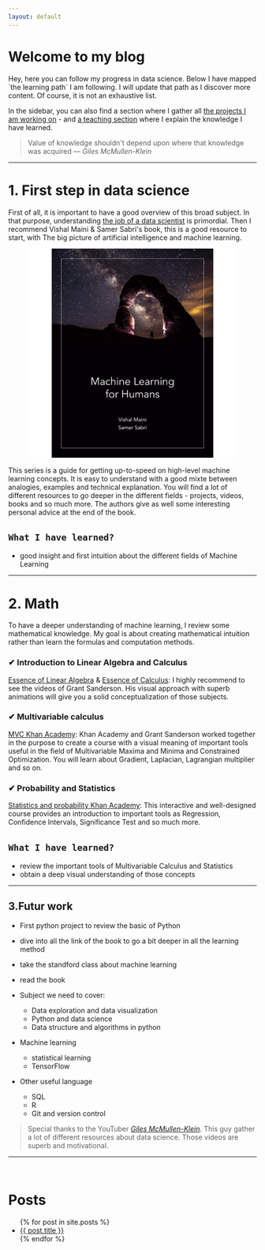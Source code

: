 ```yaml
---
layout: default
---
```

<h1>Welcome to my blog</h1>
Hey, here you can follow my progress in data science. Below I have mapped `the learning path` I am following. I will update that path as I discover more content. Of course, it is not an exhaustive list.

In the sidebar, you can also find a section where I gather all [the projects I am working on]({{site.url}}/my_blog/project) - and [a teaching section]({{site.url}}/my_blog/teaching) where I explain the knowledge I have learned. 

> Value of knowledge shouldn't depend upon where that knowledge was acquired <cite>&mdash; Giles McMullen-Klein</cite>

<hr>

# 1.  First step in data science
First of all, it is important to have a good overview of this broad subject. In that purpose, understanding [the job of a data scientist]({{site.url}}/my_blog/what_does_a_datascientist) is primordial. Then I recommend Vishal Maini & Samer Sabri's book, this is a good resource to start, with The big picture of artificial intelligence and machine learning.

<figure>
  <a href="https://medium.com/machine-learning-for-humans/why-machine-learning-matters-6164faf1df12"><img src="./assets/ml_human.jpg">
  </a>
</figure>


This series is a guide for getting up-to-speed on high-level machine learning concepts. It is easy to understand with a good mixte between analogies, examples and technical explanation. You will find a lot of different resources to go deeper in the different fields - projects, videos, books and so much more. The authors give as well some interesting personal advice at the end of the book.

## `What I have learned?`
  - good insight and first intuition about the different fields of Machine Learning 

<hr>

# 2. Math
To have a deeper understanding of machine learning, I review some mathematical knowledge. My goal is about creating mathematical intuition rather than learn the formulas and computation methods. 
### ✔︎ Introduction to Linear Algebra and Calculus
  [Essence of Linear Algebra](https://www.youtube.com/playlist?list=PLZHQObOWTQDPD3MizzM2xVFitgF8hE_ab) & [Essence of Calculus](https://www.youtube.com/playlist?list=PLZHQObOWTQDMsr9K-rj53DwVRMYO3t5Yr): I highly recommend to see the videos of Grant Sanderson. His visual approach with superb animations will give you a solid conceptualization of those subjects. 

### ✔︎ Multivariable calculus 
  [MVC Khan Academy](https://www.khanacademy.org/math/multivariable-calculus): Khan Academy and Grant Sanderson worked together in the purpose to create a course with a visual meaning of important tools useful in the field of Multivariable Maxima and Minima and Constrained Optimization. You will learn about Gradient, Laplacian, Lagrangian multiplier and so on. 

### ✔︎ Probability and Statistics
  [Statistics and probability Khan Academy](https://www.khanacademy.org/math/statistics-probability): This interactive and well-designed course provides an introduction to important tools as Regression, Confidence Intervals, Significance Test and so much more. 

## `What I have learned?`
  - review the important tools of Multivariable Calculus and Statistics
  - obtain a deep visual understanding of those concepts
<hr>

## 3.Futur work
- First python project to review the basic of Python
- dive into all the link of the book to go a bit deeper in all the learning method
- take the standford class about machine learning
- read the book

- Subject we need to cover:
  * Data exploration and data visualization 
  * Python and data science  
  * Data structure and algorithms in python  

- Machine learning   
  * statistical learning  
  * TensorFlow

- Other useful language  
  * SQL 
  * R  
  * Git and version control

> Special thanks to the YouTuber [*Giles McMullen-Klein*](https://www.youtube.com/channel/UC68KSmHePPePCjW4v57VPQg). This guy gather a lot of different resources about data science. Those videos are superb and motivational.

<hr>
<br>
 <h1>Posts</h1>
<ul>
  {% for post in site.posts %}
    <li>
      <a href="/my_blog{{ post.url }}">{{ post.title }}</a>
    </li>
  {% endfor %}
</ul>




